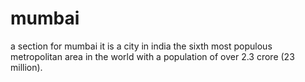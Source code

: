 # mumbai
a section for mumbai
it is a city in india
the sixth most populous metropolitan area in the world with a population of over 2.3 crore (23 million).
